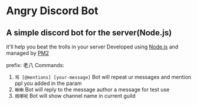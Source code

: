 # Angry Discord Bot

## A simple discord bot for the server(Node.js)

it'll help you beat the trolls in your server
Developed using [Node.js](https://nodejs.org/en/) and managed by [PM2](https://pm2.keymetrics.io/)

prefix: 老八
Commands:

1. `骂 [@mentions] [your-message]`
   Bot will repeat ur messages and mention ppl you added in the param
2. `瞅瞅`
   Bot will reply to the message author a message for test use
3. `搁哪呢`
   Bot will show channel name in current guild
